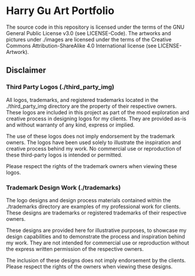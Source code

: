 # Harry Gu Art Portfolio

The source code in this repository is licensed under the terms of the GNU General Public License v3.0 (see LICENSE-Code). The artworks and pictures under ./images are licensed under the terms of the Creative Commons Attribution-ShareAlike 4.0 International license (see LICENSE-Artwork). 

## Disclaimer
### Third Party Logos (./third_party_img)

All logos, trademarks, and registered trademarks located in the ./third_party_img directory are the property of their respective owners. These logos are included in this project as part of the mood exploration and creative process in designing logos for my clients. They are provided as-is and without warranty of any kind, express or implied.

The use of these logos does not imply endorsement by the trademark owners. The logos have been used solely to illustrate the inspiration and creative process behind my work. No commercial use or reproduction of these third-party logos is intended or permitted.

Please respect the rights of the trademark owners when viewing these logos.

### Trademark Design Work (./trademarks)

The logo designs and design process materials contained within the ./trademarks directory are examples of my professional work for clients. These designs are trademarks or registered trademarks of their respective owners.

These designs are provided here for illustrative purposes, to showcase my design capabilities and to demonstrate the process and inspiration behind my work. They are not intended for commercial use or reproduction without the express written permission of the respective owners.

The inclusion of these designs does not imply endorsement by the clients. Please respect the rights of the owners when viewing these designs.